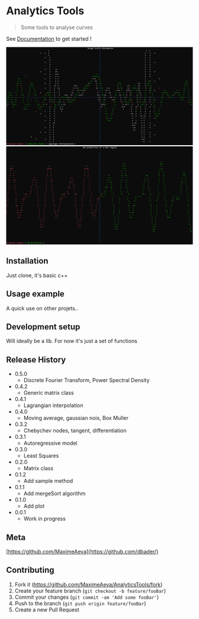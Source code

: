 # Analytics Tools
> Some tools to analyse curves

See [Documentation](https://github.com/MaximeAeva/AnalyticsTools/blob/master/res/DOCS.md) to get started !

![Hey!](https://github.com/MaximeAeva/AnalyticsTools/blob/master/res/hello.PNG)
![Hey!](https://github.com/MaximeAeva/AnalyticsTools/blob/master/res/hello2.PNG)

## Installation

Just clone, it's basic c++

## Usage example

A quick use on other projets..

## Development setup

Will ideally be a lib. For now it's just a set of functions

## Release History

* 0.5.0
    * Discrete Fourier Transform, Power Spectral Density
* 0.4.2
    * Generic matrix class
* 0.4.1
    * Lagrangian interpolation
* 0.4.0
    * Moving average, gaussian nois, Box Muller
* 0.3.2
    * Chebychev nodes, tangent, differentiation
* 0.3.1
    * Autoregressive model
* 0.3.0
    * Least Squares
* 0.2.0
    * Matrix class
* 0.1.2
    * Add sample method
* 0.1.1
    * Add mergeSort algorithm
* 0.1.0
    * Add plot
* 0.0.1
    * Work in progress

## Meta

[https://github.com/MaximeAeva](https://github.com/dbader/)

## Contributing

1. Fork it (<https://github.com/MaximeAeva/AnalyticsTools/fork>)
2. Create your feature branch (`git checkout -b feature/fooBar`)
3. Commit your changes (`git commit -am 'Add some fooBar'`)
4. Push to the branch (`git push origin feature/fooBar`)
5. Create a new Pull Request
